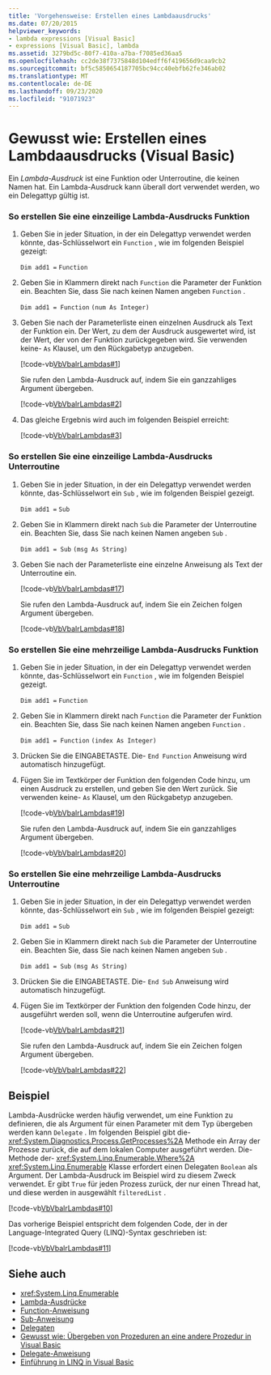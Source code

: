 ```yaml
---
title: 'Vorgehensweise: Erstellen eines Lambdaausdrucks'
ms.date: 07/20/2015
helpviewer_keywords:
- lambda expressions [Visual Basic]
- expressions [Visual Basic], lambda
ms.assetid: 3279bd5c-80f7-410a-a7ba-f7085ed36aa5
ms.openlocfilehash: cc2de38f7375848d104edff6f419656d9caa9cb2
ms.sourcegitcommit: bf5c5850654187705bc94cc40ebfb62fe346ab02
ms.translationtype: MT
ms.contentlocale: de-DE
ms.lasthandoff: 09/23/2020
ms.locfileid: "91071923"
---
```

# <a name="how-to-create-a-lambda-expression-visual-basic"></a>Gewusst wie: Erstellen eines Lambdaausdrucks (Visual Basic)

Ein *Lambda-Ausdruck* ist eine Funktion oder Unterroutine, die keinen Namen hat. Ein Lambda-Ausdruck kann überall dort verwendet werden, wo ein Delegattyp gültig ist.  
  
### <a name="to-create-a-single-line-lambda-expression-function"></a>So erstellen Sie eine einzeilige Lambda-Ausdrucks Funktion  
  
1. Geben Sie in jeder Situation, in der ein Delegattyp verwendet werden könnte, das-Schlüsselwort ein `Function` , wie im folgenden Beispiel gezeigt:  
  
     `Dim add1 =`   `Function`  
  
2. Geben Sie in Klammern direkt nach `Function` die Parameter der Funktion ein. Beachten Sie, dass Sie nach keinen Namen angeben `Function` .  
  
     `Dim add1 = Function`   `(num As Integer)`  
  
3. Geben Sie nach der Parameterliste einen einzelnen Ausdruck als Text der Funktion ein. Der Wert, zu dem der Ausdruck ausgewertet wird, ist der Wert, der von der Funktion zurückgegeben wird. Sie verwenden keine- `As` Klausel, um den Rückgabetyp anzugeben.  
  
     [!code-vb[VbVbalrLambdas#1](~/samples/snippets/visualbasic/VS_Snippets_VBCSharp/VbVbalrLambdas/VB/Class1.vb#1)]  
  
     Sie rufen den Lambda-Ausdruck auf, indem Sie ein ganzzahliges Argument übergeben.  
  
     [!code-vb[VbVbalrLambdas#2](~/samples/snippets/visualbasic/VS_Snippets_VBCSharp/VbVbalrLambdas/VB/Class1.vb#2)]  
  
4. Das gleiche Ergebnis wird auch im folgenden Beispiel erreicht:  
  
     [!code-vb[VbVbalrLambdas#3](~/samples/snippets/visualbasic/VS_Snippets_VBCSharp/VbVbalrLambdas/VB/Class1.vb#3)]  
  
### <a name="to-create-a-single-line-lambda-expression-subroutine"></a>So erstellen Sie eine einzeilige Lambda-Ausdrucks Unterroutine  
  
1. Geben Sie in jeder Situation, in der ein Delegattyp verwendet werden könnte, das-Schlüsselwort ein `Sub` , wie im folgenden Beispiel gezeigt.  
  
     `Dim add1 =`   `Sub`  
  
2. Geben Sie in Klammern direkt nach `Sub` die Parameter der Unterroutine ein. Beachten Sie, dass Sie nach keinen Namen angeben `Sub` .  
  
     `Dim add1 = Sub`   `(msg As String)`  
  
3. Geben Sie nach der Parameterliste eine einzelne Anweisung als Text der Unterroutine ein.  
  
     [!code-vb[VbVbalrLambdas#17](~/samples/snippets/visualbasic/VS_Snippets_VBCSharp/VbVbalrLambdas/VB/Class1.vb#17)]  
  
     Sie rufen den Lambda-Ausdruck auf, indem Sie ein Zeichen folgen Argument übergeben.  
  
     [!code-vb[VbVbalrLambdas#18](~/samples/snippets/visualbasic/VS_Snippets_VBCSharp/VbVbalrLambdas/VB/Class1.vb#18)]  
  
### <a name="to-create-a-multiline-lambda-expression-function"></a>So erstellen Sie eine mehrzeilige Lambda-Ausdrucks Funktion  
  
1. Geben Sie in jeder Situation, in der ein Delegattyp verwendet werden könnte, das-Schlüsselwort ein `Function` , wie im folgenden Beispiel gezeigt.  
  
     `Dim add1 =`   `Function`  
  
2. Geben Sie in Klammern direkt nach `Function` die Parameter der Funktion ein. Beachten Sie, dass Sie nach keinen Namen angeben `Function` .  
  
     `Dim add1 = Function`   `(index As Integer)`  
  
3. Drücken Sie die EINGABETASTE. Die- `End Function` Anweisung wird automatisch hinzugefügt.  
  
4. Fügen Sie im Textkörper der Funktion den folgenden Code hinzu, um einen Ausdruck zu erstellen, und geben Sie den Wert zurück. Sie verwenden keine- `As` Klausel, um den Rückgabetyp anzugeben.  
  
     [!code-vb[VbVbalrLambdas#19](~/samples/snippets/visualbasic/VS_Snippets_VBCSharp/VbVbalrLambdas/VB/Class1.vb#19)]  
  
     Sie rufen den Lambda-Ausdruck auf, indem Sie ein ganzzahliges Argument übergeben.  
  
     [!code-vb[VbVbalrLambdas#20](~/samples/snippets/visualbasic/VS_Snippets_VBCSharp/VbVbalrLambdas/VB/Class1.vb#20)]  
  
### <a name="to-create-a-multiline-lambda-expression-subroutine"></a>So erstellen Sie eine mehrzeilige Lambda-Ausdrucks Unterroutine  
  
1. Geben Sie in jeder Situation, in der ein Delegattyp verwendet werden könnte, das-Schlüsselwort ein `Sub` , wie im folgenden Beispiel gezeigt:  
  
     `Dim add1 =`   `Sub`  
  
2. Geben Sie in Klammern direkt nach `Sub` die Parameter der Unterroutine ein. Beachten Sie, dass Sie nach keinen Namen angeben `Sub` .  
  
     `Dim add1 = Sub`  `(msg As String)`  
  
3. Drücken Sie die EINGABETASTE. Die- `End Sub` Anweisung wird automatisch hinzugefügt.  
  
4. Fügen Sie im Textkörper der Funktion den folgenden Code hinzu, der ausgeführt werden soll, wenn die Unterroutine aufgerufen wird.  
  
     [!code-vb[VbVbalrLambdas#21](~/samples/snippets/visualbasic/VS_Snippets_VBCSharp/VbVbalrLambdas/VB/Class1.vb#21)]  
  
     Sie rufen den Lambda-Ausdruck auf, indem Sie ein Zeichen folgen Argument übergeben.  
  
     [!code-vb[VbVbalrLambdas#22](~/samples/snippets/visualbasic/VS_Snippets_VBCSharp/VbVbalrLambdas/VB/Class1.vb#22)]  
  
## <a name="example"></a>Beispiel  

 Lambda-Ausdrücke werden häufig verwendet, um eine Funktion zu definieren, die als Argument für einen Parameter mit dem Typ übergeben werden kann `Delegate` . Im folgenden Beispiel gibt die- <xref:System.Diagnostics.Process.GetProcesses%2A> Methode ein Array der Prozesse zurück, die auf dem lokalen Computer ausgeführt werden. Die-Methode der- <xref:System.Linq.Enumerable.Where%2A> <xref:System.Linq.Enumerable> Klasse erfordert einen Delegaten `Boolean` als Argument. Der Lambda-Ausdruck im Beispiel wird zu diesem Zweck verwendet. Er gibt `True` für jeden Prozess zurück, der nur einen Thread hat, und diese werden in ausgewählt `filteredList` .  
  
 [!code-vb[VbVbalrLambdas#10](~/samples/snippets/visualbasic/VS_Snippets_VBCSharp/VbVbalrLambdas/VB/Class4.vb#10)]  
  
 Das vorherige Beispiel entspricht dem folgenden Code, der in der Language-Integrated Query (LINQ)-Syntax geschrieben ist:  
  
 [!code-vb[VbVbalrLambdas#11](~/samples/snippets/visualbasic/VS_Snippets_VBCSharp/VbVbalrLambdas/VB/Class5.vb#11)]  
  
## <a name="see-also"></a>Siehe auch

- <xref:System.Linq.Enumerable>
- [Lambda-Ausdrücke](./lambda-expressions.md)
- [Function-Anweisung](../../../language-reference/statements/function-statement.md)
- [Sub-Anweisung](../../../language-reference/statements/sub-statement.md)
- [Delegaten](../delegates/index.md)
- [Gewusst wie: Übergeben von Prozeduren an eine andere Prozedur in Visual Basic](../delegates/how-to-pass-procedures-to-another-procedure.md)
- [Delegate-Anweisung](../../../language-reference/statements/delegate-statement.md)
- [Einführung in LINQ in Visual Basic](../linq/introduction-to-linq.md)
